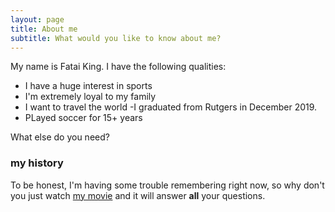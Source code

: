 ```yaml
---
layout: page
title: About me
subtitle: What would you like to know about me?
---
```


My name is Fatai King. I have the following qualities:

- I have a huge interest in sports
- I'm extremely loyal to my family
- I want to travel the world
-I graduated from Rutgers in December 2019.
- PLayed soccer for 15+ years

What else do you need?

### my history

To be honest, I'm having some trouble remembering right now, so why don't you just watch [my movie](http://en.wikipedia.org/wiki/The_Princess_Bride_%28film%29) and it will answer **all** your questions.
